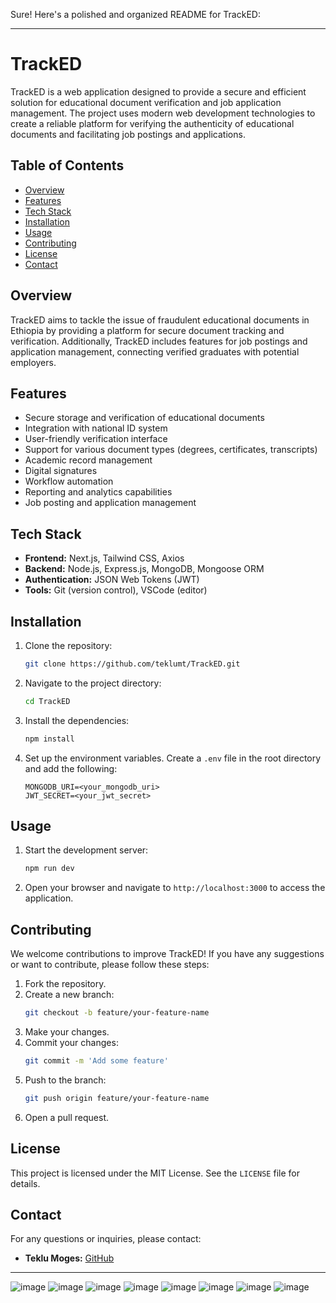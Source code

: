 Sure! Here's a polished and organized README for TrackED:

---

# TrackED

TrackED is a web application designed to provide a secure and efficient solution for educational document verification and job application management. The project uses modern web development technologies to create a reliable platform for verifying the authenticity of educational documents and facilitating job postings and applications.

## Table of Contents

- [Overview](#overview)
- [Features](#features)
- [Tech Stack](#tech-stack)
- [Installation](#installation)
- [Usage](#usage)
- [Contributing](#contributing)
- [License](#license)
- [Contact](#contact)

## Overview

TrackED aims to tackle the issue of fraudulent educational documents in Ethiopia by providing a platform for secure document tracking and verification. Additionally, TrackED includes features for job postings and application management, connecting verified graduates with potential employers.

## Features

- Secure storage and verification of educational documents
- Integration with national ID system
- User-friendly verification interface
- Support for various document types (degrees, certificates, transcripts)
- Academic record management
- Digital signatures
- Workflow automation
- Reporting and analytics capabilities
- Job posting and application management

## Tech Stack

- **Frontend:** Next.js, Tailwind CSS, Axios
- **Backend:** Node.js, Express.js, MongoDB, Mongoose ORM
- **Authentication:** JSON Web Tokens (JWT)
- **Tools:** Git (version control), VSCode (editor)

## Installation

1. Clone the repository:

   ```bash
   git clone https://github.com/teklumt/TrackED.git
   ```

2. Navigate to the project directory:

   ```bash
   cd TrackED
   ```

3. Install the dependencies:

   ```bash
   npm install
   ```

4. Set up the environment variables. Create a `.env` file in the root directory and add the following:
   ```env
   MONGODB_URI=<your_mongodb_uri>
   JWT_SECRET=<your_jwt_secret>
   ```

## Usage

1. Start the development server:

   ```bash
   npm run dev
   ```

2. Open your browser and navigate to `http://localhost:3000` to access the application.

## Contributing

We welcome contributions to improve TrackED! If you have any suggestions or want to contribute, please follow these steps:

1. Fork the repository.
2. Create a new branch:
   ```bash
   git checkout -b feature/your-feature-name
   ```
3. Make your changes.
4. Commit your changes:
   ```bash
   git commit -m 'Add some feature'
   ```
5. Push to the branch:
   ```bash
   git push origin feature/your-feature-name
   ```
6. Open a pull request.

## License

This project is licensed under the MIT License. See the `LICENSE` file for details.

## Contact

For any questions or inquiries, please contact:

- **Teklu Moges:** [GitHub](https://github.com/teklumt)

---

![image](https://github.com/user-attachments/assets/18b3387c-f631-4bed-9d8b-f17c3691bbd6)
![image](https://github.com/user-attachments/assets/2467fe30-3d92-4481-9390-b75c0222fbc0)
![image](https://github.com/user-attachments/assets/351b8999-618d-4d04-876f-a1e9ea56fa23)
![image](https://github.com/user-attachments/assets/9a337527-9442-40b4-b041-778aac43eae9)
![image](https://github.com/user-attachments/assets/f01d6586-50ad-4513-9139-5995fa6243c2)
![image](https://github.com/user-attachments/assets/9d6894ca-226e-4a69-bf97-d1b1bcdad042)
![image](https://github.com/user-attachments/assets/9ddaeeae-0462-41c8-890f-de747dc104ea)
![image](https://github.com/user-attachments/assets/df40c112-7a70-4424-a8e8-e6a640876dab)

